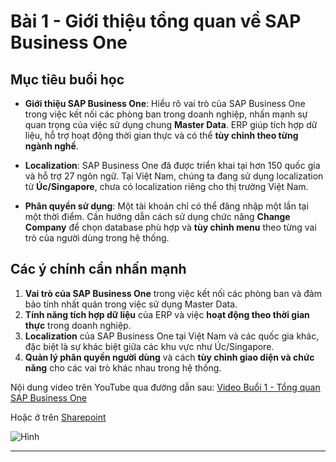 # Bài 1 - Giới thiệu tổng quan về SAP Business One

## Mục tiêu buổi học

- **Giới thiệu SAP Business One**: Hiểu rõ vai trò của SAP Business One trong việc kết nối các phòng ban trong doanh nghiệp, nhấn mạnh sự quan trọng của việc sử dụng chung **Master Data**. ERP giúp tích hợp dữ liệu, hỗ trợ hoạt động thời gian thực và có thể **tùy chỉnh theo từng ngành nghề**.

- **Localization**: SAP Business One đã được triển khai tại hơn 150 quốc gia và hỗ trợ 27 ngôn ngữ. Tại Việt Nam, chúng ta đang sử dụng localization từ **Úc/Singapore**, chưa có localization riêng cho thị trường Việt Nam.

- **Phân quyền sử dụng**: Một tài khoản chỉ có thể đăng nhập một lần tại một thời điểm. Cần hướng dẫn cách sử dụng chức năng **Change Company** để chọn database phù hợp và **tùy chỉnh menu** theo từng vai trò của người dùng trong hệ thống.

## Các ý chính cần nhấn mạnh

1. **Vai trò của SAP Business One** trong việc kết nối các phòng ban và đảm bảo tính nhất quán trong việc sử dụng Master Data.
2. **Tính năng tích hợp dữ liệu** của ERP và việc **hoạt động theo thời gian thực** trong doanh nghiệp.
3. **Localization** của SAP Business One tại Việt Nam và các quốc gia khác, đặc biệt là sự khác biệt giữa các khu vực như Úc/Singapore.
4. **Quản lý phân quyền người dùng** và cách **tùy chỉnh giao diện và chức năng** cho các vai trò khác nhau trong hệ thống.


Nội dung video trên YouTube qua đường dẫn sau:
[Video Buổi 1 - Tổng quan SAP Business One](https://youtu.be/hhgoNmPgikA?si=LUR3WeRkWe6FYB9N)

Hoặc ở trên [Sharepoint](https://foxai.sharepoint.com/:f:/s/TaiLieuTTSXFoxAI/ErmZyUSLwINOnMl07xPugOUBXEf8v3Gdq4_OtyKs-3lJcQ?e=lAmQcF)

![Hình](https://i.ytimg.com/vi/hhgoNmPgikA/maxresdefault.jpg)

---
